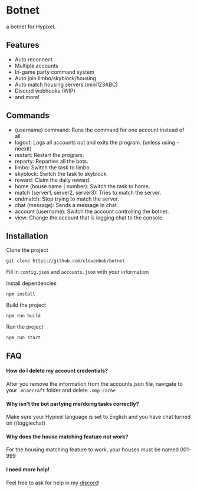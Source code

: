
# Botnet

a botnet for Hypixel.

## Features

- Auto reconnect
- Multiple accounts
- In-game party command system
- Auto join limbo/skyblock/housing
- Auto match housing servers (mini123ABC)
- Discord webhooks (WIP)
- and more!
## Commands

- (username) command: Runs the command for one account instead of all.
- logout: Logs all accounts out and exits the program. (unless using -noexit)
- restart: Restart the program.
- reparty: Reparties all the bots.
- limbo: Switch the task to limbo.
- skyblock: Switch the task to skyblock.
- reward: Claim the daily reward.
- home (house name | number): Switch the task to home.
- match (server1, server2, server3): Tries to match the server.
- endmatch: Stop trying to match the server.
- chat (message): Sends a message in chat.
- account (username): Switch the account controlling the botnet.
- view: Change the account that is logging chat to the console.

## Installation

Clone the project

```
git clone https://github.com/clovenbob/botnet
```
Fill in ```config.json``` and ```accounts.json``` with your information

Install dependencies

```
npm install
```

Build the project

```
npm run build
```
Run the project

```
npm run start
```


## FAQ

#### How do I delete my account credentials?

After you remove the information from the accounts.json file, navigate to your ```.minecraft``` folder and delete ```.nmp-cache```

#### Why isn't the bot partying me/doing tasks correctly?

Make sure your Hypixel language is set to English and you have chat turned on (/togglechat)

#### Why does the house matching feature not work?

For the housing matching feature to work, your houses must be named 001-999

#### I need more help!

Feel free to ask for help in my [discord](https://discord.gg/qjW9KzXgss)!